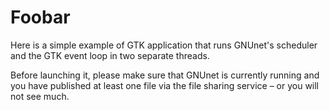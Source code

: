 Foobar
======

Here is a simple example of GTK application that runs GNUnet's scheduler and
the GTK event loop in two separate threads.

Before launching it, please make sure that GNUnet is currently running and you
have published at least one file via the file sharing service – or you will not
see much.
